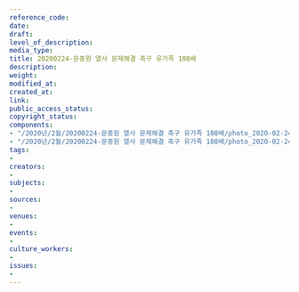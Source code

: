 ```yaml
---
reference_code: 
date: 
draft: 
level_of_description: 
media_type: 
title: 20200224-문중원 열사 문제해결 촉구 유가족 108배
description: 
weight: 
modified_at: 
created_at: 
link: 
public_access_status: 
copyright_status: 
components:
- "/2020년/2월/20200224-문중원 열사 문제해결 촉구 유가족 108배/photo_2020-02-24_15-23-39.jpg"
- "/2020년/2월/20200224-문중원 열사 문제해결 촉구 유가족 108배/photo_2020-02-24_15-35-23.jpg"
tags:
- 
creators:
- 
subjects:
- 
sources:
- 
venues:
- 
events:
- 
culture_workers:
- 
issues:
- 
---
```

